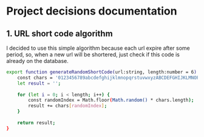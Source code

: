 # Project decisions documentation

## 1. URL short code algorithm
I decided to use this simple algorithm because each url expire after some period, so, when a new url will be shortered, just check if this code is already on the database.

```bash
export function generateRandomShortCode(url:string, length:number = 6):string {
    const chars = '0123456789abcdefghijklmnopqrstuvwxyzABCDEFGHIJKLMNOPQRSTUVWXYZ';
    let result = '';
    
    for (let i = 0; i < length; i++) {
        const randomIndex = Math.floor(Math.random() * chars.length);
        result += chars[randomIndex];
    }
    
    return result;
}
```

